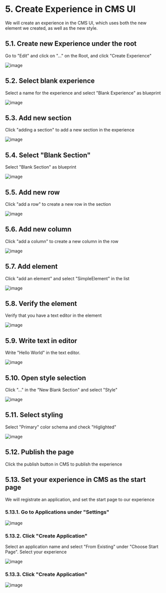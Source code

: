 # 5. Create Experience in CMS UI
We will create an experience in the CMS UI, which uses both the new element we created, as well as the new style.

## 5.1. Create new Experience under the root
Go to "Edit" and click on "..." on the Root, and click "Create Experience"

![image](https://github.com/user-attachments/assets/5bbce34d-2b63-43b6-9ee7-35dc45aa1694)

## 5.2. Select blank experience
Select a name for the experience and select "Blank Experience" as blueprint

![image](https://github.com/user-attachments/assets/2b85c394-fa27-42c1-8ad5-8400c045030e)

## 5.3. Add new section
Click "adding a section" to add a new section in the experience

![image](https://github.com/user-attachments/assets/f8dd48f6-3b6e-4143-b6a9-68128d086eb4)

## 5.4. Select "Blank Section"
Select "Blank Section" as blueprint

![image](https://github.com/user-attachments/assets/226d3ae0-af92-491b-aba1-4317c6dbce6b)

## 5.5. Add new row
Click "add a row" to create a new row in the section

![image](https://github.com/user-attachments/assets/ec87804e-9feb-4291-ab2d-35a82f06182a)

## 5.6. Add new column
Click "add a column" to create a new column in the row

![image](https://github.com/user-attachments/assets/e1fe6dd7-6ae5-4eb7-ae1a-93ceb62a5a82)

## 5.7. Add element
Click "add an element" and select "SimpleElement" in the list

![image](https://github.com/user-attachments/assets/25694607-09c9-4791-b7c4-04836b1f36f8)

## 5.8. Verify the element
Verify that you have a text editor in the element

![image](https://github.com/user-attachments/assets/da8b1501-f893-4e42-995b-d6272c45cd54)

## 5.9. Write text in editor
Write "Hello World" in the text editor.

![image](https://github.com/user-attachments/assets/f0ab7818-ca90-4837-bf35-5f1083c1efc5)

## 5.10. Open style selection
Click "..." in the "New Blank Section" and select "Style"

![image](https://github.com/user-attachments/assets/f85f9171-a9e8-4f31-8c7c-c12a645ab799)

## 5.11. Select styling
Select "Primary" color schema and check "Higlighted"

![image](https://github.com/user-attachments/assets/eb878014-af2f-4177-8d83-c447297b7b7a)

## 5.12. Publish the page
Click the publish button in CMS to publish the experience

## 5.13. Set your experience in CMS as the start page
We will registrate an application, and set the start page to our experience

### 5.13.1. Go to Applications under "Settings"
![image](https://github.com/user-attachments/assets/7be69a8d-99bb-4adc-8632-b57f1b2f6b46)

### 5.13.2. Click "Create Application"
Select an application name and select "From Existing" under "Choose Start Page". Select your experience

![image](https://github.com/user-attachments/assets/293cf651-1e03-4503-b1f1-d0f637cfb634)

### 5.13.3. Click "Create Application"
![image](https://github.com/user-attachments/assets/5be88ecb-b7af-4576-b8b3-2c3167b58cd8)
